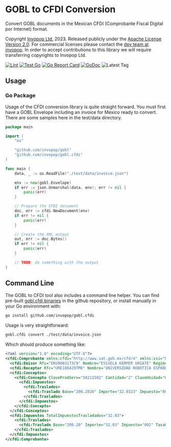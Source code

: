 # GOBL to CFDI Conversion

Convert GOBL documents in the Mexican CFDI (Comprobante Fiscal Digital por Internet) format.

Copyright [Invopop Ltd.](https://invopop.com) 2023. Released publicly under the [Apache License Version 2.0](LICENSE). For commercial licenses please contact the [dev team at invopop](mailto:dev@invopop.com). In order to accept contributions to this library we will require transferring copyrights to Invopop Ltd.

[![Lint](https://github.com/invopop/gobl.cfdi/actions/workflows/lint.yaml/badge.svg)](https://github.com/invopop/gobl.cfdi/actions/workflows/lint.yaml)
[![Test Go](https://github.com/invopop/gobl.cfdi/actions/workflows/test.yaml/badge.svg)](https://github.com/invopop/gobl.cfdi/actions/workflows/test.yaml)
[![Go Report Card](https://goreportcard.com/badge/github.com/invopop/gobl.cfdi)](https://goreportcard.com/report/github.com/invopop/gobl.cfdi)
[![GoDoc](https://godoc.org/github.com/invopop/gobl.cfdi?status.svg)](https://godoc.org/github.com/invopop/gobl.cfdi)
![Latest Tag](https://img.shields.io/github/v/tag/invopop/gobl.cfdi)

## Usage

### Go Package

Usage of the CFDI conversion library is quite straight forward. You must first have a GOBL Envelope including an invoice for Mexico ready to convert. There are some samples here in the test/data directory.

```go
package main

import (
    "os"

    "github.com/invopop/gobl"
    "github.com/invopop/gobl.cfdi"
)

func main {
    data, _ := os.ReadFile("./test/data/invoice.json")

    env := new(gobl.Envelope)
    if err := json.Unmarshal(data, env); err != nil {
        panic(err)
    }

    // Prepare the CFDI document
    doc, err := cfdi.NewDocument(env)
    if err != nil {
        panic(err)
    }

    // Create the XML output
    out, err := doc.Bytes()
    if err != nil {
        panic(err)
    }

    // TODO: do something with the output
}
```

## Command Line

The GOBL to CFDI tool also includes a command line helper. You can find pre-built [gobl.cfdi binaries](https://github.com/invopop/gobl.cfdi/releases) in the github repository, or install manually in your Go environment with:

```bash
go install github.com/invopop/gobl.cfdi
```

Usage is very straightforward:

```bash
gobl.cfdi convert ./test/data/invoice.json
```

Which should produce something like:

```xml
<?xml version="1.0" encoding="UTF-8"?>
<cfdi:Comprobante xmlns:cfdi="http://www.sat.gob.mx/cfd/4" xmlns:xsi="http://www.w3.org/2001/XMLSchema-instance" xsi:schemaLocation="http://www.sat.gob.mx/cfd/4 http://www.sat.gob.mx/sitio_internet/cfd/4/cfdv40.xsd" Version="4.0" TipoDeComprobante="I" Serie="LMC" Folio="0010" Fecha="2023-05-29T00:00:00" LugarExpedicion="26015" SubTotal="400.40" Descuento="200.20" Total="232.23" Moneda="MXN" Exportacion="01" MetodoPago="PUE" FormaPago="03" CondicionesDePago="Pago a 30 días." Sello="" NoCertificado="00000000000000000000" Certificado="">
  <cfdi:Emisor Rfc="EKU9003173C9" Nombre="ESCUELA KEMPER URGATE" RegimenFiscal="601"></cfdi:Emisor>
  <cfdi:Receptor Rfc="URE180429TM6" Nombre="UNIVERSIDAD ROBOTICA ESPAÑOLA" DomicilioFiscalReceptor="65000" RegimenFiscalReceptor="601" UsoCFDI="G01"></cfdi:Receptor>
  <cfdi:Conceptos>
    <cfdi:Concepto ClaveProdServ="50211502" Cantidad="2" ClaveUnidad="H87" Descripcion="Cigarros" ValorUnitario="200.2020" Importe="400.4040" Descuento="200.2020" ObjetoImp="02">
      <cfdi:Impuestos>
        <cfdi:Traslados>
          <cfdi:Traslado Base="200.2020" Importe="32.0323" Impuesto="002" TasaOCuota="0.160000" TipoFactor="Tasa"></cfdi:Traslado>
        </cfdi:Traslados>
      </cfdi:Impuestos>
    </cfdi:Concepto>
  </cfdi:Conceptos>
  <cfdi:Impuestos TotalImpuestosTrasladados="32.03">
    <cfdi:Traslados>
      <cfdi:Traslado Base="200.20" Importe="32.03" Impuesto="002" TasaOCuota="0.160000" TipoFactor="Tasa"></cfdi:Traslado>
    </cfdi:Traslados>
  </cfdi:Impuestos>
</cfdi:Comprobante>
```
